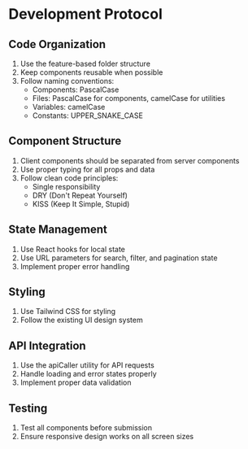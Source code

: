 # Development Protocol

## Code Organization

1. Use the feature-based folder structure
2. Keep components reusable when possible
3. Follow naming conventions:
   - Components: PascalCase
   - Files: PascalCase for components, camelCase for utilities
   - Variables: camelCase
   - Constants: UPPER_SNAKE_CASE

## Component Structure

1. Client components should be separated from server components
2. Use proper typing for all props and data
3. Follow clean code principles:
   - Single responsibility
   - DRY (Don't Repeat Yourself)
   - KISS (Keep It Simple, Stupid)

## State Management

1. Use React hooks for local state
2. Use URL parameters for search, filter, and pagination state
3. Implement proper error handling

## Styling

1. Use Tailwind CSS for styling
2. Follow the existing UI design system

## API Integration

1. Use the apiCaller utility for API requests
2. Handle loading and error states properly
3. Implement proper data validation

## Testing

1. Test all components before submission
2. Ensure responsive design works on all screen sizes
